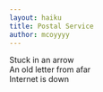 ```yaml
---
layout: haiku
title: Postal Service
author: mcoyyyy
---
```


Stuck in an arrow<br>
An old letter from afar<br>
Internet is down<br>

